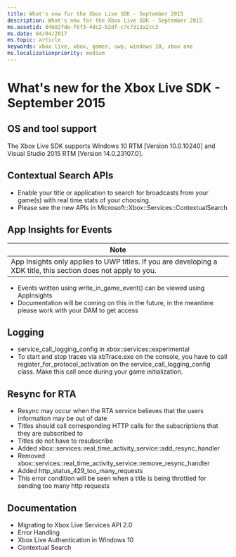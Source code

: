 ```yaml
---
title: What's new for the Xbox Live SDK - September 2015
description: What's new for the Xbox Live SDK - September 2015
ms.assetid: 84b82fde-f6f3-4dc2-b2df-c7c7313a2cc3
ms.date: 04/04/2017
ms.topic: article
keywords: xbox live, xbox, games, uwp, windows 10, xbox one
ms.localizationpriority: medium
---
```


# What's new for the Xbox Live SDK - September 2015


## OS and tool support

The Xbox Live SDK supports Windows 10 RTM [Version 10.0.10240] and Visual Studio 2015 RTM [Version 14.0.23107.0].


## Contextual Search APIs

* Enable your title or application to search for broadcasts from your game(s) with real time stats of your choosing.
* Please see the new APIs in Microsoft::Xbox::Services::ContextualSearch


## App Insights for Events

| Note |
|------|
| App Insights only applies to UWP titles.  If you are developing a XDK title, this section does not apply to you. |

<p/>

* Events written using write_in_game_event() can be viewed using AppInsights
* Documentation will be coming on this in the future, in the meantime please work with your DAM to get access


## Logging

* service_call_logging_config in xbox::services::experimental
* To start and stop traces via xbTrace.exe on the console, you have to call register_for_protocol_activation on the service_call_logging_config class.  Make this call once during your game initialization.


## Resync for RTA

* Resync may occur when the RTA service believes that the users information may be out of date
* Titles should call corresponding HTTP calls for the subscriptions that they are subscribed to
* Titles do not have to resubscribe
* Added xbox::services::real_time_activity_service::add_resync_handler
* Removed xbox::services::real_time_activity_service::remove_resync_handler
* Added http_status_429_too_many_requests
* This error condition will be seen when a title is being throttled for sending too many http requests


## Documentation

* Migrating to Xbox Live Services API 2.0
* Error Handling
* Xbox Live Authentication in Windows 10
* Contextual Search
